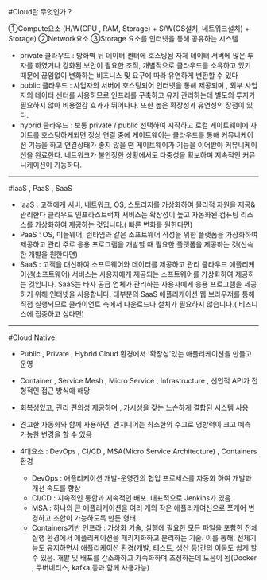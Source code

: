 #Cloud란 무엇인가 ?

  ①Compute요소 (H/W(CPU , RAM, Storage) + S/W(OS설치, 네트워크설치) + Storage)
  ②Network요소 
  ③Storage 요소를 
  인터넷을 통해 공유하는 시스템
  
* private 클라우드 : 방화벽 뒤 데이터 센터에 호스팅됨 자체 데이터 서버에 많은 투자를 하였거나 강화된 보안이 필요한 조직,
                       개별적으로 클라우드를 소유하고 있기 때문에 끊임없이 변화하는 비즈니스 및 요구에 따라 유연하게 변환할 수 있다
* public 클라우드 : 사업자의 서버에 호스팅되어 인터넷을 통해 제공되며 , 외부 사업자의 데이터 센터를 사용하므로 
                      인프라를 구축하고 유지 관리하는데 별도의 투자가 필요하지 않아 비용절감 효과가 뛰어나다. 또한 높은 확장성과 유연성의 장점이 있다.
* hybrid 클라우드 : 보통 private / public 선택하여 시작하고 로컬 게이트웨이에 사이트를 호스팅하게되면 
                      정상 연결 중에 게이트웨이는 클라우드를 통해 커뮤니케이션 기능을 하고  연결상태가 좋지 않을 땐 게이트웨이가 기능을 이어받아 커뮤니케이션을 완료한다. 
                      네트워크가 불안정한 상황에서도 다중성을 확보하며 지속적인 커뮤니케이션이 가능하다.
<hr/>

#IaaS , PaaS , SaaS
  * IaaS : 고객에게 서버, 네트워크, OS, 스토리지를 가상화하여 물리적 자원을 제공&관리한다
          클라우드 인프라스트럭처 서비스는 확장성이 높고 자동화된 컴퓨팅 리소스를 가상화하여 제공하는 것입니다.( 빠른 변화를 원한다면)
  * PaaS : OS, 미들웨어, 런타임과 같은 소프트웨어 작성을 위한 플랫폼을 가상화하여 제공하고 관리
          주로 응용 프로그램을 개발할 때 필요한 플랫폼을 제공하는 것(신속한 개발을 원한다면)
  * SaaS : 고객을 대신하여 소프트웨어와 데이터를 제공하고 관리
          클라우드 애플리케이션(소프트웨어) 서비스는 사용자에게 제공되는 소프트웨어를 가상화하여 제공하는 것입니다.
          SaaS는 타사 공급 업체가 관리하는 사용자에게 응용 프로그램을 제공하기 위해 인터넷을 사용합니다. 
          대부분의 SaaS 애플리케이션 웹 브라우저를 통해 직접 실행되므로 클라이언트 측에서 다운로드나 설치가 필요하지 않습니다.( 비즈니스에 집중하고 싶다면)
          
<hr/>

#Cloud Native
  * Public , Private , Hybrid Cloud 환경에서 '확장성'있는 애플리케이션을 만들고 운영
  * Container , Service Mesh , Micro Service , Infrastructure , 선언적 API가 전형적인 접근 방식에 해당
  * 회복성있고, 관리 편의성 제공하며 , 가시성을 갖는 느슨하게 결합된 시스템 사용
  * 견고한 자동화와 함께 사용하면, 엔지니어는 최소한의 수고로 영향력이 크고 예측 가능한 변경을 할 수 있음
  
  * 4대요소 : DevOps , CI/CD , MSA(Micro Service Architecture) , Containers 환경
    * DevOps : 애플리케이션 개발-운영간의 협업 프로세스를 자동화 하여 개발과 개선 속도를 향상
    * CI/CD : 지속적인 통합과 지속적인 배포. 대표적으로 Jenkins가 있음.
    * MSA : 하나의 큰 애플리케이션을 여러 개의 작은 애플리케여신으로 쪼개어 변경하고 조합이 가능하도록 만든 형태.
    * Containers기반 인프라 : 가상화 기술, 실행에 필요한 모든 파일을 포함한 전체 실행 환경에서 애플리케이션을 패키지화하고 분리하는 기술. 
                              이를 통해, 전체기능도 유지하면서 애플리케이션 환경(개발, 테스트, 생산 등)간의 이동도 쉽게 할 수 있음.
                              개발 및 배포를 간소화하고 가속화하며 조정하는데 도움이 됨(Docker , 쿠버네티스, kafka 등과 함께 사용가능)
